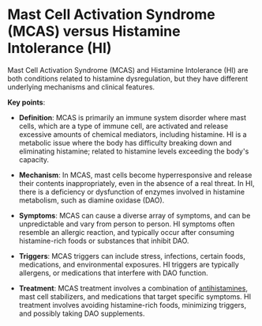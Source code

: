 # Mast Cell Activation Syndrome (MCAS) versus Histamine Intolerance (HI)

Mast Cell Activation Syndrome (MCAS) and Histamine Intolerance (HI) are both conditions related to histamine dysregulation, but they have different underlying mechanisms and clinical features.

**Key points**:

* **Definition**: MCAS is primarily an immune system disorder where mast cells, which are a type of immune cell, are activated and release excessive amounts of chemical mediators, including histamine. HI is a metabolic issue where the body has difficulty breaking down and eliminating histamine; related to histamine levels exceeding the body's capacity.

* **Mechanism**: In MCAS, mast cells become hyperresponsive and release their contents inappropriately, even in the absence of a real threat. In HI, there is a deficiency or dysfunction of enzymes involved in histamine metabolism, such as diamine oxidase (DAO).

* **Symptoms**: MCAS can cause a diverse array of symptoms, and can be unpredictable and vary from person to person. HI symptoms often resemble an allergic reaction, and typically occur after consuming histamine-rich foods or substances that inhibit DAO.

* **Triggers**: MCAS triggers can include stress, infections, certain foods, medications, and environmental exposures. HI triggers are typically allergens, or medications that interfere with DAO function.

* **Treatment**: MCAS treatment involves a combination of [antihistamines](../antihistamines/), mast cell stabilizers, and medications that target specific symptoms. HI treatment involves avoiding histamine-rich foods, minimizing triggers, and possibly taking DAO supplements.
